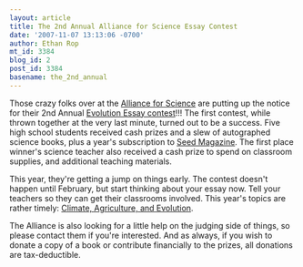```yaml
---
layout: article
title: The 2nd Annual Alliance for Science Essay Contest
date: '2007-11-07 13:13:06 -0700'
author: Ethan Rop
mt_id: 3384
blog_id: 2
post_id: 3384
basename: the_2nd_annual
---
```

Those crazy folks over at the [Alliance for Science](http://www.allianceforscience.org) are putting up the notice for their 2nd Annual [Evolution Essay contest](http://www.allianceforscience.org/essay)!!!  The first contest, while thrown together at the very last minute, turned out to be a success.  Five high school students received cash prizes and a slew of autographed science books, plus a year's subscription to [Seed Magazine](http://seedmagazine.com/).  The first place winner's science teacher also received a cash prize to spend on classroom supplies, and additional teaching materials.  

This year, they're getting a jump on things early.  The contest doesn't happen until February, but start thinking about your essay now.  Tell your teachers so they can get their classrooms involved.  This year's topics are rather timely:  [Climate, Agriculture, and Evolution](http://www.allianceforscience.org/essay).  

The Alliance is also looking for a little help on the judging side of things, so please contact them if you're interested.  And as always, if you wish to donate a copy of a book or contribute financially to the prizes, all donations are tax-deductible.
